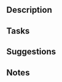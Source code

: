 ## Description

<!-- Describe the purpose of the issue, why a change has to be done, and how if possible -->

## Tasks

<!-- List the tasks that must be done -->

## Suggestions

<!-- Add here any relevant suggestion, such as an implementation detail or a library to use -->

## Notes

<!--
    Add here some additionnal information that could be relevant for the assignee.
    It can be a related issue, some context, or anything else.
-->
